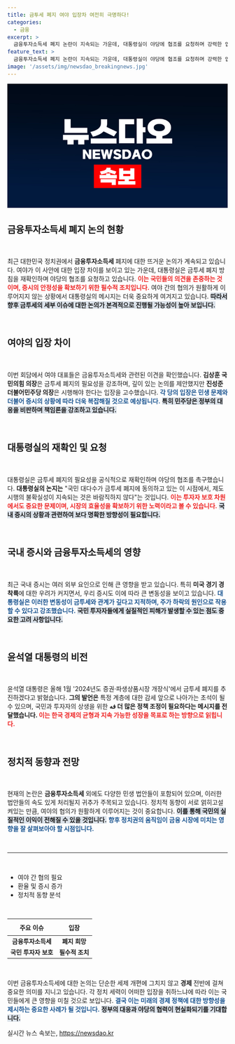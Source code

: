 ```yaml
---
title: 금투세 폐지 여야 입장차 여전히 극명하다!
categories:
  - 금융
excerpt: >
  금융투자소득세 폐지 논란이 지속되는 가운데, 대통령실이 야당에 협조를 요청하며 강력한 입장 변화를 촉구했다. 여야는 이해관계 조정에 나설지 주목된다.
feature_text: >
  금융투자소득세 폐지 논란이 지속되는 가운데, 대통령실이 야당에 협조를 요청하며 강력한 입장 변화를 촉구했다. 여야는 이해관계 조정에 나설지 주목된다.
image: '/assets/img/newsdao_breakingnews.jpg'
---
```


<p><img src="/assets/img/newsdao_breakingnews.jpg" alt="pcversion 속보" /></p>

<h2 data-ke-size="size26">금융투자소득세 폐지 논의 현황</h2>

<p data-ke-size="size16">&nbsp;</p>

<p>최근 대한민국 정치권에서 <b>금융투자소득세</b> 폐지에 대한 뜨거운 논의가 계속되고 있습니다. 여야가 이 사안에 대한 입장 차이를 보이고 있는 가운데, 대통령실은 금투세 폐지 방침을 재확인하며 야당의 협조를 요청하고 있습니다. <b><span style="color: #ee2323;">이는 국민들의 의견을 존중하는 것이며, 증시의 안정성을 확보하기 위한 필수적 조치입니다.</span></b> 여야 간의 협의가 원활하게 이루어지지 않는 상황에서 대통령실의 메시지는 더욱 중요하게 여겨지고 있습니다. <b><span style="background-color: #21538527;">따라서 향후 금투세의 세부 이슈에 대한 논의가 본격적으로 진행될 가능성이 높아 보입니다.</span></b></p>

<p data-ke-size="size16">&nbsp;</p>

<h2 data-ke-size="size26">여야의 입장 차이 </h2>

<p data-ke-size="size16">&nbsp;</p>

<p>이번 회담에서 여야 대표들은 금융투자소득세와 관련된 이견을 확인했습니다. <b>김상훈 국민의힘 의장</b>은 금투세 폐지의 필요성을 강조하며, 깊이 있는 논의를 제안했지만 <b>진성준 더불어민주당 의장</b>은 시행해야 한다는 입장을 고수했습니다. <b><span style="color: #1a5490;">각 당의 입장은 민생 문제와 더불어 증시의 상황에 따라 더욱 복잡해질 것으로 예상됩니다.</span></b> <b><span style="background-color: #21538527;">특히 민주당은 정부의 대응을 비판하며 책임론을 강조하고 있습니다.</span></b></p>

<p data-ke-size="size16">&nbsp;</p>

<h2 data-ke-size="size26">대통령실의 재확인 및 요청</h2>

<p data-ke-size="size16">&nbsp;</p>

<p>대통령실은 금투세 폐지의 필요성을 공식적으로 재확인하며 야당의 협조를 촉구했습니다. <b>대통령실의 논지는</b> "국민 대다수가 금투세 폐지에 동의하고 있는 이 시점에서, 제도 시행의 불확실성이 지속되는 것은 바람직하지 않다"는 것입니다. <b><span style="color: #ee2323;">이는 투자자 보호 차원에서도 중요한 문제이며, 시장의 효율성을 확보하기 위한 노력이라고 볼 수 있습니다.</span></b> <b><span style="background-color: #21538527;">국내 증시의 상황과 관련하여 보다 명확한 방향성이 필요합니다.</span></b></p>

<p data-ke-size="size16">&nbsp;</p>

<h2 data-ke-size="size26">국내 증시와 금융투자소득세의 영향</h2>

<p data-ke-size="size16">&nbsp;</p>

<p>최근 국내 증시는 여러 외부 요인으로 인해 큰 영향을 받고 있습니다. 특히 <b>미국 경기 경착륙</b>에 대한 우려가 커지면서, 우리 증시도 이에 따라 큰 변동성을 보이고 있습니다. <b><span style="color: #1a5490;">대통령실은 이러한 변동성이 금투세와 관계가 깊다고 지적하며, 주가 하락의 원인으로 작용할 수 있다고 강조했습니다.</span></b> <b><span style="background-color: #21538527;">국민 투자자들에게 실질적인 피해가 발생할 수 있는 점도 중요한 고려 사항입니다.</span></b></p>

<p data-ke-size="size16">&nbsp;</p>

<h2 data-ke-size="size26">윤석열 대통령의 비전</h2>

<p data-ke-size="size16">&nbsp;</p>

<p>윤석열 대통령은 올해 1월 '2024년도 증권·파생상품시장 개장식'에서 금투세 폐지를 추진하겠다고 밝혔습니다. <b>그의 발언은</b> 특정 계층에 대한 감세 앞으로 나아가는 초석이 될 수 있으며, 국민과 투자자의 상생을 위한 <b>فه 더 많은 정책 조정이 필요하다는 메시지를 전달했습니다. </b><b><span style="color: #ee2323;">이는 한국 경제의 균형과 지속 가능한 성장을 목표로 하는 방향으로 읽힙니다.</span></b></p>

<p data-ke-size="size16">&nbsp;</p>

<h2 data-ke-size="size26">정치적 동향과 전망</h2>

<p data-ke-size="size16">&nbsp;</p>

<p>현재의 논란은 <b>금융투자소득세</b> 외에도 다양한 민생 법안들이 포함되어 있으며, 이러한 법안들의 속도 있게 처리될지 귀추가 주목되고 있습니다. 정치적 동향이 서로 얽히고설켜있는 만큼, 여야의 협의가 원활하게 이루어지는 것이 중요합니다. <b><span style="background-color: #21538527;">이를 통해 국민의 실질적인 이익이 전해질 수 있을 것입니다.</span></b> <b><span style="color: #1a5490;">향후 정치권의 움직임이 금융 시장에 미치는 영향을 잘 살펴보아야 할 시점입니다.</span></b></p>

<p data-ke-size="size16">&nbsp;</p>

<hr>

<p data-ke-size="size16">&nbsp;</p>

<ul>
    <li>여야 간 협의 필요</li>
    <li>환율 및 증시 증가</li>
    <li>정치적 동향 분석</li>
</ul>

<p data-ke-size="size16">&nbsp;</p>

<table>
    <thead>
        <tr>
            <th style="text-align: center; height: 30px;"><b>주요 이슈</b></th>
            <th style="text-align: center; height: 30px;"><b>입장</b></th>
        </tr>
    </thead>
    <tbody>
        <tr>
            <td style="text-align: center; height: 17px;"><b>금융투자소득세</b></td>
            <td style="text-align: center; height: 17px;"><b>폐지 희망</b></td>
        </tr>
        <tr>
            <td style="text-align: center; height: 17px;"><b>국민 투자자 보호</b></td>
            <td style="text-align: center; height: 17px;"><b>필수적 조치</b></td>
        </tr>
    </tbody>
</table>

<p data-ke-size="size16">&nbsp;</p>

<p>이번 금융투자소득세에 대한 논의는 단순한 세제 개편에 그치지 않고 <b>경제</b> 전반에 걸쳐 중요한 의미를 지니고 있습니다. 각 정치 세력이 어떠한 입장을 취하느냐에 따라 이는 국민들에게 큰 영향을 미칠 것으로 보입니다. <b><span style="color: #1a5490;">결국 이는 미래의 경제 정책에 대한 방향성을 제시하는 중요한 사례가 될 것입니다.</span></b> <b><span style="background-color: #21538527;"> 정부의 대응과 야당의 협력이 현실화되기를 기대합니다.</span></b></p>
실시간 뉴스 속보는, <a href="https://newsdao.kr" rel="dofollow">https://newsdao.kr</a>


